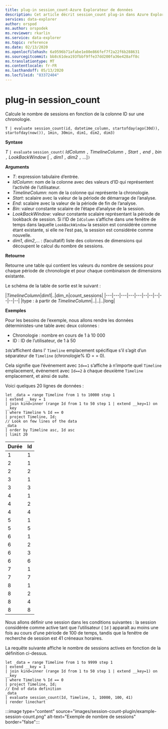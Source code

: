 ```yaml
---
title: plug-in session_count-Azure Explorateur de données
description: Cet article décrit session_count plug-in dans Azure Explorateur de données.
services: data-explorer
author: orspod
ms.author: orspodek
ms.reviewer: rkarlin
ms.service: data-explorer
ms.topic: reference
ms.date: 02/13/2020
ms.openlocfilehash: 6a9596b71afabe1e80e866fef7f2a22f6b288631
ms.sourcegitcommit: bb8c61dea193fbbf9ffe37dd200fa36e428aff8c
ms.translationtype: MT
ms.contentlocale: fr-FR
ms.lasthandoff: 05/13/2020
ms.locfileid: "83372404"
---
```

# <a name="session_count-plugin"></a>plug-in session_count

Calcule le nombre de sessions en fonction de la colonne ID sur une chronologie.

```kusto
T | evaluate session_count(id, datetime_column, startofday(ago(30d)), startofday(now()), 1min, 30min, dim1, dim2, dim3)
```

**Syntaxe**

*T* `| evaluate` `session_count(` *IdColumn* `,` *TimelineColumn* `,` *Start* `,` *end* `,` *bin* `,` *LookBackWindow* [ `,` *dim1* `,` *dim2* `,` ...]`)`

**Arguments**

* *T*: expression tabulaire d’entrée.
* *IdColumn*: nom de la colonne avec des valeurs d’ID qui représentent l’activité de l’utilisateur. 
* *TimelineColumn*: nom de la colonne qui représente la chronologie.
* *Start*: scalaire avec la valeur de la période de démarrage de l’analyse.
* *End*: scalaire avec la valeur de la période de fin de l’analyse.
* *Bin*: valeur constante scalaire de l’étape d’analyse de la session.
* *LookBackWindow*: valeur constante scalaire représentant la période de lookback de session. Si l’ID de `IdColumn` s’affiche dans une fenêtre de temps dans laquelle `LookBackWindow` la session est considérée comme étant existante, si elle ne l’est pas, la session est considérée comme nouvelle.
* *dim1*, *dim2*,... : (facultatif) liste des colonnes de dimensions qui découpent le calcul du nombre de sessions.

**Retourne**

Retourne une table qui contient les valeurs du nombre de sessions pour chaque période de chronologie et pour chaque combinaison de dimensions existante.

Le schéma de la table de sortie est le suivant :

|*TimelineColumn*|dim1|..|dim_n|count_sessions|
|---|---|---|---|---|--|--|--|--|--|--|
|type : à partir de *TimelineColumn*|..|..|..|long|


**Exemples**


Pour les besoins de l’exemple, nous allons rendre les données déterministes-une table avec deux colonnes :
- Chronologie : nombre en cours de 1 à 10 000
- ID : ID de l’utilisateur, de 1 à 50

`Id`s’affichent dans l' `Timeline` emplacement spécifique s’il s’agit d’un séparateur de `Timeline` (chronologie% ID = = 0).

Cela signifie que l’événement avec `Id==1` s’affiche à n’importe quel `Timeline` emplacement, événement avec `Id==2` à chaque deuxième `Timeline` emplacement, et ainsi de suite.

Voici quelques 20 lignes de données :

<!-- csl: https://help.kusto.windows.net/Samples -->
```kusto
let _data = range Timeline from 1 to 10000 step 1
| extend __key = 1
| join kind=inner (range Id from 1 to 50 step 1 | extend __key=1) on __key
| where Timeline % Id == 0
| project Timeline, Id;
// Look on few lines of the data
_data
| order by Timeline asc, Id asc
| limit 20
```

|Durée|Id|
|---|---|
|1|1|
|2|1|
|2|2|
|3|1|
|3|3|
|4|1|
|4|2|
|4|4|
|5|1|
|5|5|
|6|1|
|6|2|
|6|3|
|6|6|
|7|1|
|7|7|
|8|1|
|8|2|
|8|4|
|8|8|

Nous allons définir une session dans les conditions suivantes : la session considérée comme active tant que l’utilisateur ( `Id` ) apparaît au moins une fois au cours d’une période de 100 de temps, tandis que la fenêtre de recherche de session est 41 créneaux horaires.

La requête suivante affiche le nombre de sessions actives en fonction de la définition ci-dessus.

<!-- csl: https://help.kusto.windows.net/Samples -->
```kusto
let _data = range Timeline from 1 to 9999 step 1
| extend __key = 1
| join kind=inner (range Id from 1 to 50 step 1 | extend __key=1) on __key
| where Timeline % Id == 0
| project Timeline, Id;
// End of data definition
_data
| evaluate session_count(Id, Timeline, 1, 10000, 100, 41)
| render linechart 
```

:::image type="content" source="images/session-count-plugin/example-session-count.png" alt-text="Exemple de nombre de sessions" border="false":::
